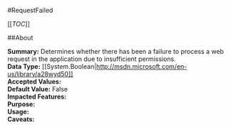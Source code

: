 #RequestFailed

[[_TOC_]]

##About

**Summary:**  Determines whether there has been a failure to process a web request in the application due to insufficient permissions.   
**Data Type:** [[System.Boolean|http://msdn.microsoft.com/en-us/library/a28wyd50]]  
**Accepted Values:**   
**Default Value:** False  
**Impacted Features:**   
**Purpose:**   
**Usage:**   
**Caveats:**   

